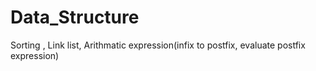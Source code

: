# Data_Structure
Sorting , Link list, Arithmatic expression(infix to postfix, evaluate postfix expression)
